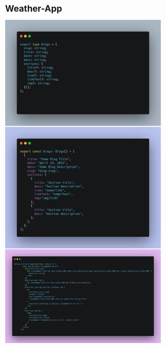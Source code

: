 # Weather-App

![The Blog Type](/BlogType.png)
![The Blog Type](/BlogJson.png)
![The Blog Type](/BlogRender.png)
